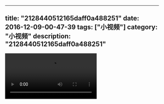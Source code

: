 
---
title: "2128440512165daff0a488251"
date: 2016-12-09-00-47-39
tags: ["小视频"]
category: "小视频"
description: "2128440512165daff0a488251"
---
<video src="http://ohtsqip0g.bkt.clouddn.com/2128440512165daff0a488251.mp4" controls="controls"></video>
